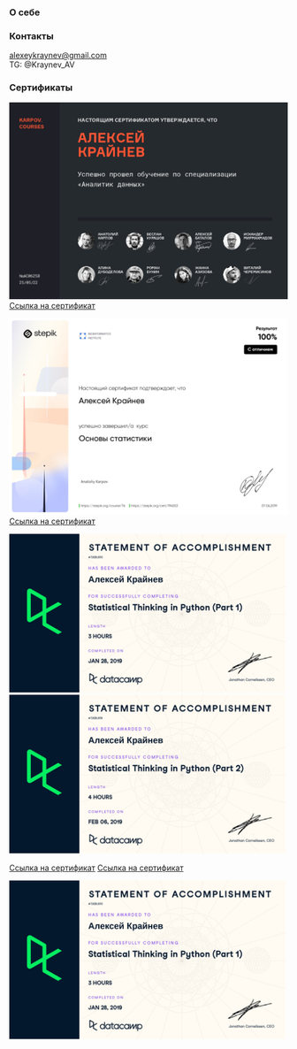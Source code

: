 ### О себе

###  Контакты

alexeykraynev@gmail.com  
TG: @Kraynev_AV

### Сертификаты

![](KC_certificate.jpeg)
[Ссылка на сертификат](https://lab.karpov.courses/certificate/d99f4a89-78d6-4cdf-869e-82a445ba4071/)  

![](stepik_statistics_certificate.jpeg)
[Ссылка на сертификат](https://stepik.org/cert/194553)

<p>
    <img src="statistical_thinking_python_1_certificate.jpeg" alt="Фотография 1" width="500">
    <img src="statistical_thinking_python_2_certificate.jpeg" alt="Фотография 2" width="500">
</p>

[Ссылка на сертификат](https://www.datacamp.com/statement-of-accomplishment/course/1ec63ec41762990b94509a1d98a2946774be4834)
[Ссылка на сертификат](https://www.datacamp.com/statement-of-accomplishment/course/92dd57d7409c0cd2fa589ac232ebc96cb7c85e6f)

<a href="https://www.datacamp.com/statement-of-accomplishment/course/1ec63ec41762990b94509a1d98a2946774be4834"><img src="statistical_thinking_python_1_certificate.jpeg" style="width:500px;"></a>

